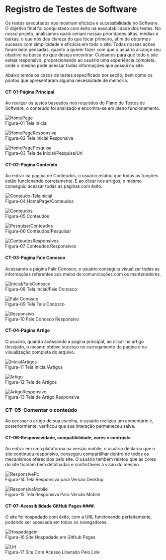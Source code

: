 # Registro de Testes de Software #

Os testes executados nos mostram eficácia e sucessibilidade no Software. O objetivo final foi conquistado com êxito na executabilidade dos testes.
No nosso projeto, analisamos quais seriam nossas prioridades altas, médias e baixas, o que nos deu clareza do que focar primeiro, afim de obtermos sucesso com simplicidade e eficácia em todo o site.
Todas nossas ações foram bem pensadas, quanto a querer fazer com que o usuário alcançe seu objetivo na busca do que deseja encontrar. Cuidamos para que todo o site esteja responsivo, proporcionando ao usuário uma experiência completa, onde o mesmo pode acessar todas informações que possui no site.

Abaixo temos os casos de testes especificado por seção, bem como os pontos que apresentaram alguma necessidade de melhoria.

#### CT-01-Página Principal ####

Ao realizar os testes baseados nos requisitos do Plano de Testes de Software, o conteúdo foi analisado e encontra-se em pleno funcionamento.

![HomePage](https://thumbs2.imgbox.com/b8/42/5yd15jjM_t.jpg)
</br>
Figura-01 Tela Inicial
</br>

![HomePageResponsiva](https://thumbs2.imgbox.com/0a/62/QQKgnNGX_t.jpg)
</br>
Figura-02 Tela Inicial Responsiva
</br>

![HomePagePesquisa](https://thumbs2.imgbox.com/94/5c/S0AZ7qY0_t.png)
</br>
Figura-03 Tela de Inicial/Pesquisa/Url
</br>

#### CT-02-Página Conteúdo ####

Ao entrar na pagina de Conteudos, o usuário relatou que todas as funções estão funcionando corretamente. E ao clicar nos artigos, o mesmo conseguiu acessar todas as paginas com êxito.

![Conteudo-Telainicial](https://thumbs2.imgbox.com/59/84/TkEDN6jA_t.png)
</br>
Figura-04 HomePage/Conteudos
</br>

![Conteudos](https://thumbs2.imgbox.com/f9/38/g7QZARLR_t.png)
</br>
Figura-05 Conteudos
</br>

![Pesquisa/Conteudos](https://thumbs2.imgbox.com/18/1e/jox7PFEG_t.png)
</br>
Figura-06 Conteudos/Pesquisar
</br>

![ConteudosResponsivos](https://thumbs2.imgbox.com/f3/38/MjtrDcAQ_t.jpg)
</br>
Figura-07 Conteudos Responsivos
</br>

#### CT-03-Página Fale Conosco ####

Acessando a página Fale Conosco, o usuário conseguiu visualizar todas  as informações referentes aos meios de comunicações com os mantenedores.

![Inicial/FaleConosco](https://thumbs2.imgbox.com/85/27/2bsfba4i_t.png)
</br>
Figura-08 Tela Incial/Fale Conosco
</br>

![Fale Conosco](https://thumbs2.imgbox.com/5a/07/002Ntp9q_t.png)
</br>
Figura-09 Tela Fale Conosco
</br>

![Responsivo](https://thumbs2.imgbox.com/14/b0/BKiOdXg1_t.jpg)
</br>
Figura-10 Fale Conosco Responsivo
</br>

#### CT-04-Página Artigo ####

O usuario, quando acessando a pagina principal, ao clicar no artigo desejado, o mesmo obteve sucesso no carregamento da pagina e na visualização completa do arquivo.

![InicialArtigos](https://thumbs2.imgbox.com/f3/87/73fXctEX_t.png)
</br>
Figura-11 Tela Inicial/Artigos
</br>

![Artigo](https://thumbs2.imgbox.com/09/4b/tpjTSSSo_t.png)
</br>
Figura-12 Tela de Artigos
</br>

![ArtigoResponsive](https://thumbs2.imgbox.com/9a/e7/e63g95UP_t.jpg)
</br>
Figura-13 Tela de Artigo Responsiva
</br>

### CT-05-Comentar o conteúdo  ###

Ao acessar o artigo de sua escolha, o usuário realizou um comentário e, posteriormente, verificou que sua interação permaneceu salva.



#### CT-06-Responsividade, compatibilidade, cores e contraste ####

Ao entrar em uma plataforma na versão mobile, o usuário declarou que o site continuou responsivo, conseguiu compartilhar dentro de todos os mecanismos oferecidos pelo site. O usuário também relatou que as cores do site ficaram bem detalhadas e confortáveis à visão do mesmo.

![ResponsivePc](https://thumbs2.imgbox.com/2a/ae/lrUTfbc0_t.jpg)
</br>
Figura-14 Tela Responsiva para Versão Desktop
</br>


![ResponsivaMobile](https://thumbs2.imgbox.com/42/2a/n2TPWIN0_t.jpg)
</br>
Figura-15 Tela Responsiva Para Versão Mobile
</br>

#### CT-07-Acessibilidade GitHub Pages ####.

O site foi hospedado com êxito, com a URL funcionando perfeitamente, podendo ser acessada em todos os navegadores.

![Hospedagem](https://thumbs2.imgbox.com/e0/4e/xjsVKgkr_t.png)
</br>
Figura-16 Site Hospedado em GitHub Pages
</br>

![Url](https://thumbs2.imgbox.com/29/d5/BE3ysenk_t.png)
</br>
Figura-17 Site Com Acesso Liberado Pelo Link
</br>


